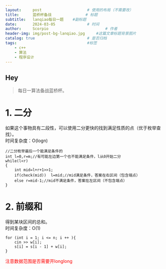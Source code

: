 ```yaml
---
layout:     post   				    # 使用的布局（不需要改）
title:      蓝桥杯备战 				# 标题 
subtitle:   lanqiao每日一题    #副标题
date:       2024-03-05 				# 时间
author:     Scorpio 						# 作者
header-img: img/post-bg-lanqiao.jpg 	#这篇文章标题背景图片
catalog: true 						# 是否归档
tags:								#标签
    - c++
    - 算法
    - 程序设计
---
```


## Hey
>每日一算法备战蓝桥杯。

# 1. 二分
如果这个事物具有二段性，可以使用二分更快的找到满足性质的点（优于枚举查找）。  
时间复杂度：O(logn)
```
//二分枚举最后一个能满足条件的 
int l=0,r=m;//有可能左边第一个也不能满足条件，l从0开始二分
while(l<r)
{
    int mid=l+r+1>>1;
    if(check(mid))	l=mid;//mid满足条件，答案在右区间（包含端点）
    else r=mid-1;//mid不满足条件，答案在左区间（不包含端点）
}
```

# 2. 前缀和
得到某块区间的总和。  
时间复杂度：O(1)
```
for (int i = 1; i <= n; i ++ ){
	cin >> w[i];
	s[i] = s[i - 1] + w[i];
}
```


<font color='red'>注意数据范围是否需要开longlong</font>
